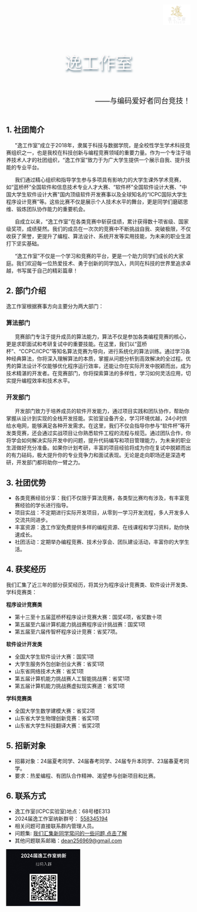 
<div style="display: flex; justify-content: flex-end; margin: 1px;">
    <img src="img/工作室logo.png" alt="2024逸工作室招募群" style="width: 15%;">
</div>

<div style="display: flex; justify-content: center; ">
    <h2 style="font-size: 46px; text-shadow: #607c8a 2px 4px 5px; font-weight: inherit; color: #FFFAFA">逸工作室</h2>
</div>
<div style="display: flex; justify-content: flex-end; margin: 1px;">
    <p style="font-size: 20px;">——与编码爱好者同台竞技！</p>
</div>






## **1. 社团简介**

&nbsp;&nbsp;&nbsp;&nbsp;&nbsp;&nbsp;"逸工作室”成立于2018年，隶属于科技与数据学院，是全校性学生学术科技竞赛组织之一，也是我校在科技创新与编程竞赛领域的重要力量。作为一个专注于培养技术人才的社团组织，“逸工作室”致力于为广大学生提供一个展示自我、提升技能的专业平台。

&nbsp;&nbsp;&nbsp;&nbsp;&nbsp;&nbsp;我们通过精心组织和指导学生参与多项具有影响力的大学生课外学术竞赛，如“蓝桥杯”全国软件和信息技术专业人才大赛、“软件杯”全国软件设计大赛、"中国大学生软件设计大赛"国内顶级软件开发赛事以及全球知名的“ICPC国际大学生程序设计竞赛”等。这些比赛不仅是展示个人技术水平的舞台，更是同学们磨砺思维、锻炼团队协作能力的重要机会。

&nbsp;&nbsp;&nbsp;&nbsp;&nbsp;&nbsp;自成立以来，“逸工作室”在各类竞赛中斩获佳绩，累计获得数十项省级、国家级奖项，成绩斐然。我们的成员在一次次的竞赛中不断挑战自我、突破极限，不仅收获了荣誉，更提升了编程、算法设计、系统开发等实用技能，为未来的职业生涯打下坚实基础。

&nbsp;&nbsp;&nbsp;&nbsp;&nbsp;&nbsp;“逸工作室”不仅是一个学习和竞赛的平台，更是一个助力同学们成长的大家庭。我们欢迎每一位热爱技术、勇于创新的同学加入，共同在科技的世界里追求卓越，书写属于自己的精彩篇章！

## **2. 部门介绍**

逸工作室根据赛事方向主要分为两大部门：

### **算法部门**

&nbsp;&nbsp;&nbsp;&nbsp;&nbsp;&nbsp;竞赛部门专注于提升成员的算法能力，算法不仅是参加各类编程竞赛的核心，更是求职面试和考研复试中的重要技能。在这里，我们以“蓝桥杯”、“CCPC/ICPC”等知名算法竞赛为导向，进行系统化的算法训练。通过学习各种经典算法，你将深入理解算法的本质，掌握从问题分析到高效解决的全过程。优秀的算法设计不仅能够优化程序运行效率，还能让你在实际开发中脱颖而出，成为技术精湛的开发者。在竞赛部门，你将探索算法的多样性，学习如何灵活应用，切实提升编程效率和技术水平。

### **开发部门**

&nbsp;&nbsp;&nbsp;&nbsp;&nbsp;&nbsp;开发部门致力于培养成员的软件开发能力，通过项目实践和团队协作，帮助你掌握从设计到实现的全栈开发技能。实验室设备齐全，学习环境优越，24小时供给水电网，能够满足各种开发需求。在这里，我们不仅会指导你参与“软件杯”等开发类竞赛，还会通过实战项目让你熟悉软件工程的流程与规范。通过团队合作，你将学会如何解决实际开发中的问题，提升代码编写和项目管理能力，为未来的职业生涯做好充分准备。如果你计划考研，丰富的项目经验将成为你在复试中脱颖而出的有力砝码，极大提升你的专业竞争力和面试表现。无论是走向职场还是深造考研，开发部门都将助你一臂之力。

## **3. 社团优势**

- 各类竞赛经验分享：我们不仅限于算法竞赛，各类型比赛均有涉及，有丰富竞赛经验的学长进行指导。
- 项目实战：不定期进行实际开发项目，从零到一学习开发流程，多人开发多人交流共同进步。
- 丰富资源：逸工作室免费提供多样的编程资源、在线课程和学习资料，助你快速成长。
- 社团活动：定期举办编程竞赛、技术分享会、团队建设活动，丰富你的大学生活。

## **4. 获奖经历**

我们汇集了近三年的部分获奖经历，将其分为程序设计竞赛类、软件设计开发类、学科竞赛类：

**程序设计竞赛类**

- 第十三至十五届蓝桥杯程序设计竞赛大赛：国奖4项，省奖数十项
- 第五届至六届计算机能力挑战赛程序设计挑战赛：国奖1项
- 第五届至六届传智杯程序设计竞赛：省奖7项。

**软件设计开发类**

- 全国大学生软件设计大赛：国奖1项
- 大学生服务外包创新创业大赛：省奖1项
- 山东省网络技术大赛：省奖1项
- 第五届计算机能力挑战赛人工智能挑战赛：省奖1项
- 第五届计算机能力挑战赛虚拟现实赛道：省奖1项

**学科竞赛类**

- 全国大学生数学建模大赛：省奖2项
- 山东省大学生物理创新竞赛：省奖1项
- 山东省大学生科技翻译大赛：省奖2项

## **5. 招新对象**

- 招募对象：24届夏考同学、24届春考同学、24届专升本同学、23届春夏考同学。
- 要求：热爱编程、有团队合作精神、渴望参与创新项目和比赛。

## **6. 联系方式**

- 逸工作室(ICPC实验室)地点：68号楼E313
- 2024届逸工作室纳新群号： [558345194](http://qm.qq.com/cgi-bin/qm/qr?_wv=1027&k=MvMsvQTU4ZAa4uhJV1q1pyIWBTeRtlBw&authKey=wliELiV7CIH%2BKb0uqILvVJwCh3MFDy2vxLc9qykcgEctX6OZAJyKtnAe1tD0zfwd&noverify=0&group_code=558345194)
- 相关问题可直接联系群内管理人员。
- 问题集: [我们汇集新同学常问的一些问题,点击了解](https://note.youdao.com/s/OBOx9ZR2)
- 其他问题联系邮箱：[dean256969@gmail.com](http://dean256969@gmail.com)

<img src="img/QRcode02.png" alt="2024逸工作室招募群" width="40%">




